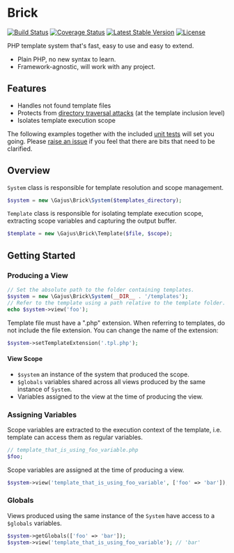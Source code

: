 # Brick

[![Build Status](https://travis-ci.org/gajus/brick.png?branch=master)](https://travis-ci.org/gajus/brick)
[![Coverage Status](https://coveralls.io/repos/gajus/brick/badge.png?branch=master)](https://coveralls.io/r/gajus/brick?branch=master)
[![Latest Stable Version](https://poser.pugx.org/gajus/brick/version.png)](https://packagist.org/packages/gajus/brick)
[![License](https://poser.pugx.org/gajus/brick/license.png)](https://packagist.org/packages/gajus/brick)

PHP template system that's fast, easy to use and easy to extend.

* Plain PHP, no new syntax to learn.
* Framework-agnostic, will work with any project.

## Features

* Handles not found template files
* Protects from [directory traversal attacks](http://en.wikipedia.org/wiki/Directory_traversal_attack) (at the template inclusion level)
* Isolates template execution scope

The following examples together with the included [unit tests](https://github.com/gajus/brick/tree/master/tests) will set you going. Please [raise an issue](https://github.com/gajus/brick/issues) if you feel that there are bits that need to be clarified.

## Overview

`System` class is responsible for template resolution and scope management.

```php
$system = new \Gajus\Brick\System($templates_directory);
```

`Template` class is responsible for isolating template execution scope, extracting scope variables and capturing the output buffer.

```php
$template = new \Gajus\Brick\Template($file, $scope);
```

## Getting Started

### Producing a View

```php
// Set the absolute path to the folder containing templates.
$system = new \Gajus\Brick\System(__DIR__ . '/templates');
// Refer to the template using a path relative to the template folder.
echo $system->view('foo');
```

Template file must have a ".php" extension. When referring to templates, do not include the file extension. You can change the name of the extension:

```php
$system->setTemplateExtension('.tpl.php');
```

#### View Scope

* `$system` an instance of the system that produced the scope.
* `$globals` variables shared across all views produced by the same instance of `System`.
* Variables assigned to the view at the time of producing the view.

### Assigning Variables

Scope variables are extracted to the execution context of the template, i.e. template can access them as regular variables.

```php
// template_that_is_using_foo_variable.php
$foo;
```

Scope variables are assigned at the time of producing a view.

```php
$system->view('template_that_is_using_foo_variable', ['foo' => 'bar']); // 'bar'
```

### Globals

Views produced using the same instance of the `System` have access to a `$globals` variables.

```php
$system->getGlobals(['foo' => 'bar']);
$system->view('template_that_is_using_foo_variable'); // 'bar'
```